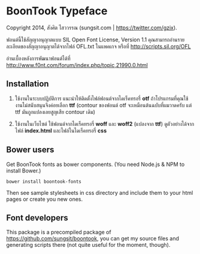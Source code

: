 # BoonTook Typeface

Copyright 2014, สังศิต ไสววรรณ (sungsit.com | https://twitter.com/gzix). 

ฟอนต์นี้ใช้สัญญาอนุญาตแบบ SIL Open Font License, Version 1.1 คุณสามารถอ่านรายละเอียดของสัญญาอนุญาตได้จากไฟล์ OFL.txt ในแพคเกจ หรือที่ <http://scripts.sil.org/OFL>

อ่านเบื้องหลังการพัฒนาฟอนต์ได้ที่ <http://www.f0nt.com/forum/index.php/topic,21990.0.html>

## Installation

1. ใช้งานในระบบปฏิบัติการ แนะนำให้ติดตั้งไฟล์ฟอนต์จากไดเร็คทรอรี่ **otf** ถ้าโปรแกรมที่คุณใช้งานไม่สนับสนุนจึงค่อยเลือก **ttf** (contour ของฟอนต์ otf จะเหมือนต้นฉบับที่ผมวาดครับ แต่ ttf มันถูกแปลงเลยสูญเสีย contour เดิม)

2. ใช้งานในเว็บไซต์ ใช้ฟอนต์จากไดเร็คทรอรี่ **woff** และ **woff2** (แปลงจาก **ttf**) ดูตัวอย่างได้จากไฟล์ **index.html** และไฟล์ในไดเร็คทรอรี่ **css**

## Bower users

Get BoonTook fonts as bower components. (You need Node.js & NPM to install Bower.)

  `bower install boontook-fonts`

Then see sample stylesheets in css directory and include them to your html pages or create you new ones.

## Font developers

This package is a precompiled package of <https://github.com/sungsit/boontook>, you can get my source files and generating scripts there (not quite useful for the moment, though).

